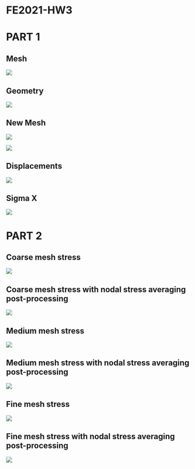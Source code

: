 # FE2021-HW3
# PART 1
## Mesh

![](Mesh1.png)


## Geometry

![](Geometry.png)

## New Mesh
![](New_mesh.png)


![](Deformada.png)

## Displacements

![](Desplazamientos.png)


## Sigma X

![](SigmaX.png)


# PART 2


## Coarse mesh stress
![](Part2/plots/Coarse.png)

## Coarse mesh stress with nodal stress averaging post-processing
![](Part2/plots/Coarse_average.png)

## Medium mesh stress
![](Part2/plots/Medium.png)

## Medium mesh stress with nodal stress averaging post-processing
![](Part2/plots/Medium_average.png)

## Fine mesh stress
![](Part2/plots/Fine.png)

## Fine mesh stress with nodal stress averaging post-processing
![](Part2/plots/Fine_average.png)

